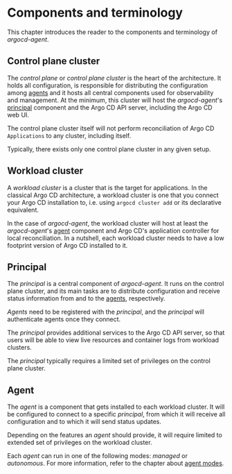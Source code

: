 # Components and terminology

This chapter introduces the reader to the components and terminology of *argocd-agent*.

## Control plane cluster

The *control plane* or *control plane cluster* is the heart of the architecture. It holds all configuration, is responsible for distributing the configuration among [agents](#agent) and it hosts all central components used for observability and management. At the minimum, this cluster will host the *argocd-agent*'s [principal](#principal) component and the Argo CD API server, including the Argo CD web UI.

The control plane cluster itself will not perform reconciliation of Argo CD `Applications` to any cluster, including itself.

Typically, there exists only one control plane cluster in any given setup.

## Workload cluster

A *workload cluster* is a cluster that is the target for applications. In the classical Argo CD architecture, a workload cluster is one that you connect your Argo CD installation to, i.e. using `argocd cluster add` or its declarative equivalent. 

In the case of *argocd-agent*, the workload cluster will host at least the *argocd-agent*'s [agent](#agent) component and Argo CD's application controller for local reconciliation. In a nutshell, each workload cluster needs to have a low footprint version of Argo CD installed to it.

## Principal

The *principal* is a central component of *argocd-agent*. It runs on the control plane cluster, and its main tasks are to distribute configuration and receive status information from and to the [agents](#agent), respectively.

*Agents* need to be registered with the *principal*, and the *principal* will authenticate agents once they connect.

The *principal* provides additional services to the Argo CD API server, so that users will be able to view live resources and container logs from workload clusters.

The *principal* typically requires a limited set of privileges on the control plane cluster.

## Agent

The *agent* is a component that gets installed to each workload cluster. It will be configured to connect to a specific *principal*, from which it will receive all configuration and to which it will send status updates.

Depending on the features an *agent* should provide, it will require limited to extended set of privileges on the workload cluster.

Each *agent* can run in one of the following modes: *managed* or *autonomous*. For more information, refer to the chapter about [agent modes](./agent-modes/index.md).